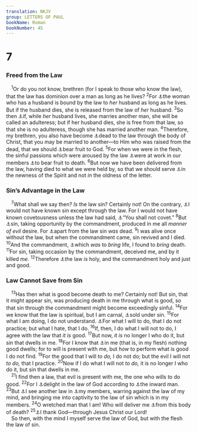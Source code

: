 ```yaml
---
translation: NKJV
group: LETTERS OF PAUL
bookName: Roman 
bookNumber: 45
---
```


<div class="title"><h1>7</h1><h3>Freed from the Law</h3></div>
<span class="verse ro_7_1"> <sup>1</sup>Or do you not know, brethren (for I speak to those who know the law), that the law has dominion over a man as long as he lives? </span>
<span class="verse ro_7_2"><sup>2</sup>For <a data-toggle="tooltip" data-placement="bottom" title="1 Cor. 7:39">⚓</a>the woman who has a husband is bound by the law to <i>her</i> husband as long as he lives. But if the husband dies, she is released from the law of <i>her</i> husband. </span>
<span class="verse ro_7_3"><sup>3</sup>So then <a data-toggle="tooltip" data-placement="bottom" title="(Matt. 5:32)">⚓</a>if, while <i>her</i> husband lives, she marries another man, she will be called an adulteress; but if her husband dies, she is free from that law, so that she is no adulteress, though she has married another man. </span>
<span class="verse ro_7_4"><sup>4</sup>Therefore, my brethren, you also have become <a data-toggle="tooltip" data-placement="bottom" title="Rom. 8:2; Gal. 2:19; 5:18; (Col. 2:14)">⚓</a>dead to the law through the body of Christ, that you may be married to another—to Him who was raised from the dead, that we should <a data-toggle="tooltip" data-placement="bottom" title="Gal. 5:22">⚓</a>bear fruit to God. </span>
<span class="verse ro_7_5"><sup>5</sup>For when we were in the flesh, the sinful passions which were aroused by the law <a data-toggle="tooltip" data-placement="bottom" title="Rom. 6:13">⚓</a>were at work in our members <a data-toggle="tooltip" data-placement="bottom" title="Rom. 6:21; Gal. 5:19; James 1:15">⚓</a>to bear fruit to death. </span>
<span class="verse ro_7_6"><sup>6</sup>But now we have been delivered from the law, having died to what we were held by, so that we should serve <a data-toggle="tooltip" data-placement="bottom" title="Rom. 2:29; 2 Cor. 3:6">⚓</a>in the newness of the Spirit and not <i>in</i> the oldness of the letter.<br/></span>
<div class="title"><h3>Sin’s Advantage in the Law</h3></div>
<span class="verse ro_7_7"> <sup>7</sup>What shall we say then? <i>Is</i> the law sin? Certainly not! On the contrary, <a data-toggle="tooltip" data-placement="bottom" title="Rom. 3:20">⚓</a>I would not have known sin except through the law. For I would not have known covetousness unless the law had said, <a data-toggle="tooltip" data-placement="bottom" title="Ex. 20:17; Deut. 5:21; Acts 20:33">⚓</a>“You shall not covet.” </span>
<span class="verse ro_7_8"><sup>8</sup>But <a data-toggle="tooltip" data-placement="bottom" title="Rom. 4:15">⚓</a>sin, taking opportunity by the commandment, produced in me all <i>manner</i> <i>of</i> <i>evil</i> desire. For <a data-toggle="tooltip" data-placement="bottom" title="1 Cor. 15:56">⚓</a>apart from the law sin <i>was</i> dead. </span>
<span class="verse ro_7_9"><sup>9</sup>I was alive once without the law, but when the commandment came, sin revived and I died. </span>
<span class="verse ro_7_10"><sup>10</sup>And the commandment, <a data-toggle="tooltip" data-placement="bottom" title="Lev. 18:5; Ezek. 20:11, 13, 21; Luke 10:28; Rom. 10:5; 2 Cor. 3:7; Gal. 3:12">⚓</a>which <i>was</i> to <i>bring</i> life, I found to <i>bring</i> death. </span>
<span class="verse ro_7_11"><sup>11</sup>For sin, taking occasion by the commandment, deceived me, and by it killed <i>me.</i></span>
<span class="verse ro_7_12"><sup>12</sup>Therefore <a data-toggle="tooltip" data-placement="bottom" title="Ps. 19:8">⚓</a>the law <i>is</i> holy, and the commandment holy and just and good.<br/></span>
<div class="title"><h3>Law Cannot Save from Sin</h3></div>
<span class="verse ro_7_13"> <sup>13</sup>Has then what is good become death to me? Certainly not! But sin, that it might appear sin, was producing death in me through what is good, so that sin through the commandment might become exceedingly sinful. </span>
<span class="verse ro_7_14"><sup>14</sup>For we know that the law is spiritual, but I am carnal, <a data-toggle="tooltip" data-placement="bottom" title="1 Kin. 21:20, 25; 2 Kin. 17:17; Rom. 6:16">⚓</a>sold under sin. </span>
<span class="verse ro_7_15"><sup>15</sup>For what I am doing, I do not understand. <a data-toggle="tooltip" data-placement="bottom" title="Rom. 7:19; (Gal. 5:17)">⚓</a>For what I will to do, that I do not practice; but what I hate, that I do. </span>
<span class="verse ro_7_16"><sup>16</sup>If, then, I do what I will not to do, I agree with the law that <i>it</i> <i>is</i> good. </span>
<span class="verse ro_7_17"><sup>17</sup>But now, <i>it</i> <i>is</i> no longer I who do it, but sin that dwells in me. </span>
<span class="verse ro_7_18"><sup>18</sup>For I know that <a data-toggle="tooltip" data-placement="bottom" title="(Gen. 6:5; 8:21)">⚓</a>in me (that is, in my flesh) nothing good dwells; for to will is present with me, but <i>how</i> to perform what is good I do not find. </span>
<span class="verse ro_7_19"><sup>19</sup>For the good that I will <i>to</i> <i>do,</i> I do not do; but the evil I will not <i>to</i> <i>do,</i> that I practice. </span>
<span class="verse ro_7_20"><sup>20</sup>Now if I do what I will not <i>to</i> <i>do,</i> it is no longer I who do it, but sin that dwells in me.<br/></span>
<span class="verse ro_7_21"> <sup>21</sup>I find then a law, that evil is present with me, the one who wills to do good. </span>
<span class="verse ro_7_22"><sup>22</sup>For I <a data-toggle="tooltip" data-placement="bottom" title="Ps. 1:2">⚓</a>delight in the law of God according to <a data-toggle="tooltip" data-placement="bottom" title="(2 Cor. 4:16; Eph. 3:16; 1 Pet. 3:4)">⚓</a>the inward man. </span>
<span class="verse ro_7_23"><sup>23</sup>But <a data-toggle="tooltip" data-placement="bottom" title="Rom. 6:19; (Gal. 5:17); James 4:1; 1 Pet. 2:11">⚓</a>I see another law in <a data-toggle="tooltip" data-placement="bottom" title="Rom. 6:13, 19">⚓</a>my members, warring against the law of my mind, and bringing me into captivity to the law of sin which is in my members. </span>
<span class="verse ro_7_24"><sup>24</sup>O wretched man that I am! Who will deliver me <a data-toggle="tooltip" data-placement="bottom" title="(Rom. 8:11; 1 Cor. 15:51, 52; 1 Thess. 4:14–17)">⚓</a>from this body of death? </span>
<span class="verse ro_7_25"><sup>25</sup><a data-toggle="tooltip" data-placement="bottom" title="1 Cor. 15:57">⚓</a>I thank God—through Jesus Christ our Lord!<br/> So then, with the mind I myself serve the law of God, but with the flesh the law of sin.<br/></span>
